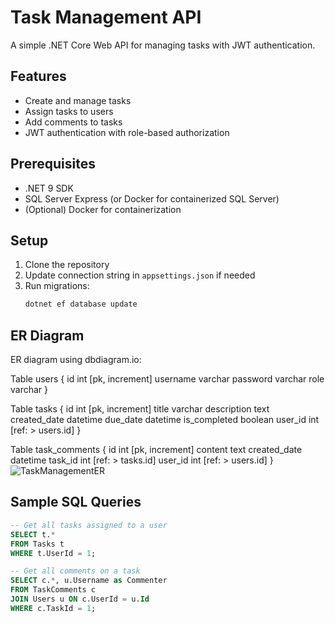 # Task Management API

A simple .NET Core Web API for managing tasks with JWT authentication.

## Features
- Create and manage tasks
- Assign tasks to users
- Add comments to tasks
- JWT authentication with role-based authorization

## Prerequisites
- .NET 9 SDK
- SQL Server Express (or Docker for containerized SQL Server)
- (Optional) Docker for containerization

## Setup
1. Clone the repository
2. Update connection string in `appsettings.json` if needed
3. Run migrations:
   ```bash
   dotnet ef database update


##  ER Diagram

ER diagram using dbdiagram.io:

Table users {
id int [pk, increment]
username varchar
password varchar
role varchar
}

Table tasks {
id int [pk, increment]
title varchar
description text
created_date datetime
due_date datetime
is_completed boolean
user_id int [ref: > users.id]
}

Table task_comments {
id int [pk, increment]
content text
created_date datetime
task_id int [ref: > tasks.id]
user_id int [ref: > users.id]
}
![TaskManagementER](https://github.com/user-attachments/assets/e19cda61-74c5-41f9-9e4a-ae12c593c052)

   
## Sample SQL Queries

```sql
-- Get all tasks assigned to a user
SELECT t.* 
FROM Tasks t
WHERE t.UserId = 1;

-- Get all comments on a task
SELECT c.*, u.Username as Commenter
FROM TaskComments c
JOIN Users u ON c.UserId = u.Id
WHERE c.TaskId = 1;
